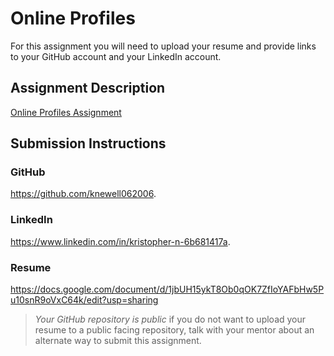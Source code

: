 # Online Profiles
For this assignment you will need to upload your resume and provide links to your GitHub account and your LinkedIn account.

## Assignment Description
[Online Profiles Assignment](https://education.launchcode.org/liftoff/modules/assignments/online-profiles)

## Submission Instructions
 
### GitHub
https://github.com/knewell062006.
 
### LinkedIn
https://www.linkedin.com/in/kristopher-n-6b681417a.

### Resume
https://docs.google.com/document/d/1jbUH15ykT8Ob0qOK7ZfIoYAFbHw5Pu10snR9oVxC64k/edit?usp=sharing

> *Your GitHub repository is public* if you do not want to upload your resume to a public facing repository, talk with your mentor about an alternate way to submit this assignment.

